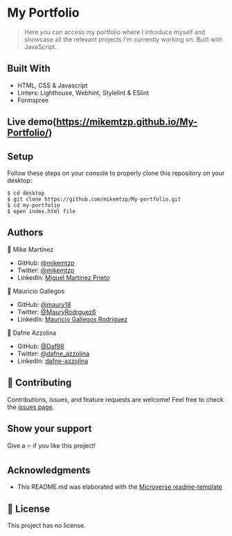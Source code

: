 # My Portfolio

> Here you can access my portfolio where I introduce myself and showcase all the relevant projects I'm currently working on. Built with JavaScript.

## Built With

- HTML, CSS & Javascript
- Linters: Lighthouse, Webhint, Stylelint & ESlint
- Formspree

## Live demo(https://mikemtzp.github.io/My-Portfolio/)

## Setup

Follow these steps on your console to properly clone this repository on your desktop:

```
$ cd desktop
$ git clone https://github.com/mikemtzp/My-portfolio.git
$ cd my-portfolio
$ open index.html file
```

## Authors

👤 Mike Martínez

- GitHub: [@mikemtzp](https://github.com/mikemtzp)
- Twitter: [@mikemtzp](https://twitter.com/mikemtzp)
- LinkedIn: [Miguel Martínez Prieto](https://www.linkedin.com/in/miguel-mart%C3%ADnez-prieto-a42406166/)

👤 Mauricio Gallegos

- GitHub: [@maury18](https://github.com/maury18)
- Twitter: [@MauryRodrguez6](https://twitter.com/MauryRodrguez6)
- LinkedIn: [Mauricio Gallegos Rodríguez](https://www.linkedin.com/in/mauricio-gallegos-rodr%C3%ADguez-380a96183/)

👤 Dafne Azzolina

- GitHub: [@Daf98](https://github.com/Daf98)
- Twitter: [@dafne_azzolina](https://twitter.com/dafne_azzolina)
- LinkedIn: [dafne-azzolina](https://www.linkedin.com/in/dafne-azzolina/)

## 🤝 Contributing

Contributions, issues, and feature requests are welcome!
Feel free to check the [issues page](https://github.com/mikemtzp/My-portfolio/issues).

## Show your support

Give a ⭐️ if you like this project!

## Acknowledgments

- This README.md was elaborated with the [Microverse readme-template](https://github.com/microverseinc/readme-template)

## 📝 License

This project has no license.

